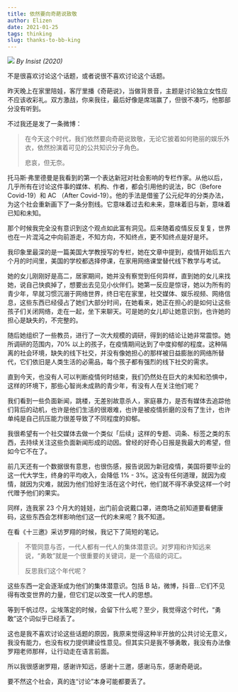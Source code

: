 ```yaml
--- 
title: 依然要向奇葩说致敬
author: Elizen
date: 2021-01-25
tags: thinking
slug: thanks-to-bb-king
---
```

![][image-1]
*By Insist (2020)*

不是很喜欢讨论这个话题，或者说很不喜欢讨论这个话题。

昨天晚上在家里陪娃，客厅里播《奇葩说》，当做背景音，主题是讨论独立女性应不应该收彩礼。双方激战，你来我往，最后好像是席瑞赢了，但很不凑巧，他那部分没有听到。

不过我还是发了一条微博：

> 在今天这个时代，我们依然要向奇葩说致敬，无论它披着如何艳丽的娱乐外衣，依然扮演着可见的公共知识分子角色。
> 
> 悲哀，但无奈。

托马斯·弗里德曼是我看到的第一个表达新冠对社会影响的专栏作家。从他以后，几乎所有在讨论这件事的媒体、机构、作者，都会引用他的说法，BC（Before Covid-19）和 AC （After Covid-19）。他的手法是借鉴了公元纪年的分类办法，为这个社会重新画下了一条分割线。它意味着过去和未来，意味着旧与新，意味着已知和未知。

那个时候我完全没有意识到这个观点如此富有洞见。后来随着疫情反反复复，世界也在一片混沌之中向前游走，不知方向，不知终点，更不知终点是好是坏。

我印象里最深的是一篇美国大学教授写的专栏，她在文章中提到，疫情开始后五六个月的时间里，美国的学校都选择停课，在家用网络课堂替代线下教学与考试。

她的女儿刚刚好是高二，居家期间，她并没有察觉到任何异样，直到她的女儿来找她，说自己快疯掉了，想要出去见见小伙伴们。她第一反应是惊讶，她以为所有的青少年，早就习惯沉溺于网络世界，终日宅在家里，社交媒体、娱乐视频、网络信息，这些东西已经侵占了她们大部分时间，在她看来，她正在担心的是如何让这些孩子们关闭网络，走在一起，坐下来聊天。可是她的女儿却让她意识到，也许她的担心是缺失的，不完整的。

随后她组织了一些教员，进行了一次大规模的调研，得到的结论让她非常震惊。她所调研的范围内，70% 以上的孩子，在疫情期间达到了中度抑郁的程度。这种隔离的社会环境，缺失的线下社交，并没有像她担心的那样被日益膨胀的网络所替代，它们依旧是人类生活的必需品，每个孩子都有强烈的线下社交的需求。

直到今天，也没有人可以判断疫情何时结束，我们仍然处在巨大的未知和恐惧中，这样的环境下，那些心智尚未成熟的青少年，有没有人在关注他们呢？

我们看到一些负面新闻，跳楼，无差别故意杀人，家庭暴力，是否有媒体去追踪他们背后的动机，也许是他们生活的很艰难，也许是被疫情折磨的没有了生计，也许单纯是自己抗压能力很差导致了不同程度的抑郁。

我很希望有一个社交媒体去做一个类似「后续」这样的专题、词条、标签之类的东西，去持续关注这些负面新闻形成的动因。曾经的好奇心日报是我最大的希望，但如今它不在了。

前几天还有一个数据很有意思，也很伤感，报告说因为新冠疫情，美国将要毕业的这一代大学生，终身的平均收入，会降低 1% - 3%。这没有任何道理，就因为疫情，就因为灾难，就因为他们恰好生活在这个时代，他们就不得不承受这样一个时代赠予他们的果实。

同样，连我家 23 个月大的娃娃，出门前会说戴口罩，进商场之前知道要看健康码，这些东西会怎样影响他们这一代的未来呢？我不知道。

在看《十三邀》采访罗翔的时候，我记下了简短的笔记。

> 不管同意与否，一代人都有一代人的集体潜意识。对罗翔和许知远来说，“勇敢”就是一个很重要的关键词，是一个高级的词汇。
> 
> 反思我们这个年代呢？

这些东西一定会逐渐成为他们的集体潜意识。包括 B 站，微博，抖音…它们不见得有改变世界的力量，但它们足以改变一代人的思想。

等到千帆过尽，尘埃落定的时候，会留下什么呢？至少，我觉得这个时代，“勇敢”这个词似乎已经丢了。

这也是我不喜欢讨论这些话题的原因，我原来觉得这种半开放的公共讨论无意义，我没有能力，也没有权力提供建设性意见。但其实只是我不够勇敢，我没有办法像罗翔老师那样，让行动走在语言前面。

所以我很感谢罗翔，感谢许知远，感谢十三邀，感谢马东，感谢奇葩说。

要不然这个社会，真的连“讨论”本身可能都要丢了。

[image-1]:	https://static.elizen.me/img/2021-01-25-090639.jpg
